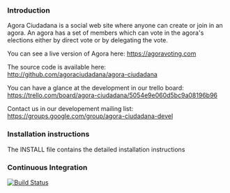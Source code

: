 ### Introduction

Agora Ciudadana is a social web site where anyone can create or join in an agora.
An agora has a set of members which can vote in the agora's elections either by
direct vote or by delegating the vote.

You can see a  live version of Agora here: https://agoravoting.com

The source code is available here: http://github.com/agoraciudadana/agora-ciudadana

You can have a glance at the development in our trello board: 
https://trello.com/board/agora-ciudadana/5054e9e060d5bc9a08196b96

Contact us in our developement mailing list:
https://groups.google.com/group/agora-ciudadana-devel

### Installation instructions

The INSTALL file contains the detailed installation instructions

### Continuous Integration

[![Build Status](https://travis-ci.org/agoraciudadana/agora-ciudadana.png)](https://travis-ci.org/agoraciudadana/agora-ciudadana)
